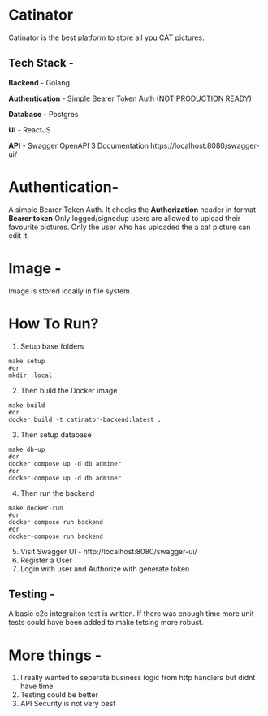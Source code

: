 # Catinator

Catinator is the best platform to store all ypu CAT pictures.

## Tech Stack -
**Backend** - Golang

**Authentication** - Simple Bearer Token Auth (NOT PRODUCTION READY)

**Database** - Postgres

**UI** - ReactJS

**API** - Swagger OpenAPI 3 Documentation https://localhost:8080/swagger-ui/


# Authentication-
A simple Bearer Token Auth. It checks the **Authorization** header in format **Bearer token**
Only logged/signedup users are allowed to upload their favourite pictures.
Only the user who has uploaded the a cat picture can edit it.


# Image -
Image is stored locally in file system.

# How To Run?
1. Setup base folders
```
make setup
#or
mkdir .local
```
2. Then build the Docker image 
```
make build
#or
docker build -t catinator-backend:latest .
```
3. Then setup database 
```
make db-up
#or
docker compose up -d db adminer
#or
docker-compose up -d db adminer
```
4. Then run the backend
```
make docker-run
#or
docker compose run backend
#or
docker-compose run backend
```
5. Visit Swagger UI - http://localhost:8080/swagger-ui/
6. Register a User
7. Login with user and Authorize with generate token


## Testing - 
A basic e2e integraiton test is written.
If there was enough time more unit tests could have been added to make tetsing more robust.



# More things -
1. I really wanted to seperate business logic from http handlers but didnt have time
2. Testing could be better
3. API Security is not very best
